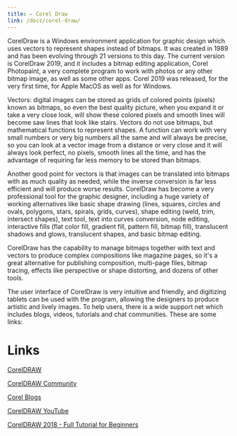 ```yaml
---
title: ✏️ Corel Draw
link: /docs/corel-draw/
---
```


CorelDraw is a Windows environment application for graphic design which uses vectors to represent 
shapes instead of bitmaps. It was created in 1989 and has been evolving through 21 versions to this day. 
The current version is CorelDraw 2019, and it includes a bitmap editing application, Corel Photopaint, a 
very complete program to work with photos or any other bitmap image, as well as some other apps. 
Corel 2019 was released, for the very first time, for Apple MacOS as well as for Windows.

Vectors: digital images can be stored as grids of colored points (pixels) known as bitmaps, so even the 
best quality picture, when you expand it or take a very close look, will show these colored pixels and 
smooth lines will become saw lines that look like stairs. Vectors do not use bitmaps, but mathematical 
functions to represent shapes. A function can work with very small numbers or very big numbers all the 
same and will always be precise, so you can look at a vector image from a distance or very close and it 
will always look perfect, no pixels, smooth lines all the time, and has the advantage of requiring far less 
memory to be stored than bitmaps.

Another good point for vectors is that images can be translated into bitmaps with as much quality as 
needed, while the inverse conversion is far less efficient and will produce worse results.
CorelDraw has become a very professional tool for the graphic designer, including a huge variety of 
working alternatives like basic shape drawing  (lines, squares, circles and ovals, polygons, stars, spirals, 
grids, curves), shape editing (weld, trim, intersect shapes), text tool, text into curves conversion, node 
editing, interactive fills (flat color fill, gradient fill, pattern fill, bitmap fill), translucent shadows and 
glows, translucent shapes, and basic bitmap editing.  

CorelDraw has the capability to manage bitmaps 
together with text and  vectors to produce complex compositions like magazine pages, so it's a great 
alternative for publishing composition, multi-page files, bitmap tracing, effects like perspective or shape 
distorting, and dozens of other tools.

The user interface of CorelDraw is very intuitive and friendly, and digitizing tablets can be used with the 
program, allowing the designers to produce artistic and lively images.
To help users, there is a wide support net which includes blogs, videos, tutorials and chat communities. 
These are some links:

# Links

[CorelDRAW](https://www.coreldraw.com/en/)

[CorelDRAW Community](https://community.coreldraw.com)

[Corel Blogs](https://blog.corel.com)

[CorelDRAW YouTube](https://www.youtube.com/channel/UC-e2Awp0H1mtwIllJqZw45g)

[CorelDRAW 2018 - Full Tutorial for Beginners](https://www.youtube.com/watch?v=TpbFHCEvnpY)

